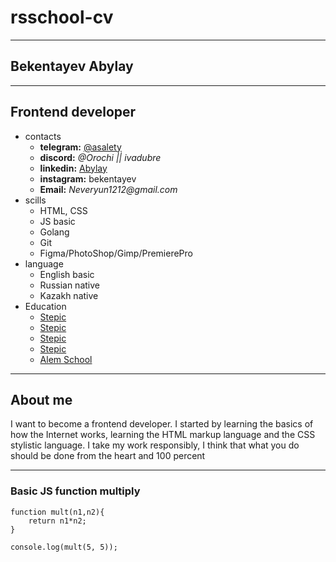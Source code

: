 # rsschool-cv

---

## Bekentayev Abylay

---

## Frontend developer

* contacts
    + **telegram:** [@asalety](https://t.me/asalety)
    + **discord:** _@Orochi || ivadubre_
    + **linkedin:** [Abylay](https://www.linkedin.com/in/abylay-bekentayev-a3491826a/)
    + **instagram:** bekentayev
    + **Email:** _Neveryun1212@gmail.com_
* scills
    + HTML, CSS
    + JS basic
    + Golang
    + Git
    + Figma/PhotoShop/Gimp/PremierePro
* language
    + English basic
    + Russian native
    + Kazakh native
* Education
    + [Stepic](https://stepik.org/cert/2092034)
    + [Stepic](https://stepik.org/cert/2077884)
    + [Stepic](https://stepik.org/cert/2053171)
    + [Stepic](https://stepik.org/cert/1806739)
    + [Alem School](https://alem.school/certificates/alumni/Orochi)

---

## About me

I want to become a frontend developer. I started by learning the basics of how the Internet works, learning the HTML markup language and the CSS stylistic language. I take my work responsibly, I think that what you do should be done from the heart and 100 percent

---

### Basic JS function multiply

```
function mult(n1,n2){
    return n1*n2;
}

console.log(mult(5, 5));
```
